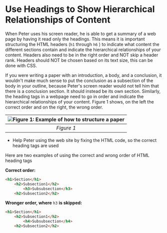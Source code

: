 # Use Headings to Show Hierarchical Relationships of Content

When Peter uses his screen reader, he is able to get a summary of a web page by having it read only the headings. This means it is important structuring the HTML headers  (`h1`  through  `h6` ) to indicate what content the different sections contain and indicate the hierarchical relationships of your content. Headers also need to be in the right order and NOT skip a header rank. Headers should NOT be chosen based on its text size, this can be done with CSS.

If you were writing a paper with an introduction, a body, and a conclusion,  it wouldn't make much sense to put the conclusion as a subsection of the body in your outline, because Peter's screen reader would not tell him that there is a conclusion section. It should instead be its own section. Similarly, the heading tags in a webpage need to go in order and indicate the hierarchical relationships of your content. Figure 1 shows, on the left the correct order and on the right, the wrong order.

| ![Figure 1: Example of how to structure a paper](https://media.discordapp.net/attachments/473943043117023244/913056463604297768/Headers.png) | 
|:--:| 
| *Figure 1*|

- Help Peter using the web site by fixing the HTML code, so the correct heading tags are used

Here are two examples of using the correct and wrong order of HTML heading tags

**Correct order:**
```html
<h1>Section</h1>
	<h2>Subsection1</h2>
		<h3>Subsubsection</h3>
	<h2>Subsection2</h2>
```
**Wronger order, where** `h3` **is skipped:**
```html
<h1>Section</h1>
	<h2>Subsection1</h2>
		<h4>Subsubsection</h4>
	<h2>Subsection2</h2>
```
